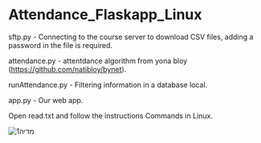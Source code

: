 # Attendance_Flaskapp_Linux

sftp.py - Connecting to the course server to download CSV files, adding a password in the file is required.

attendance.py - attentdance algorithm from yona bloy (https://github.com/natibloy/bynet).

runAttendance.py - Filtering information in a database local.

app.py - Our web app.

Open read.txt and follow the instructions Commands in Linux.

![מדיה1](https://user-images.githubusercontent.com/58885455/192309905-2aaec366-06ca-4652-bf2d-b22c7910777d.gif)
